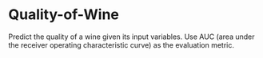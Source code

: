 # Quality-of-Wine

Predict the quality of a wine given its input variables. Use AUC (area under the receiver operating characteristic curve) as the evaluation metric.

